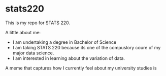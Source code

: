 # stats220

This is my repo for STATS 220. 

A little about me:

- I am undertaking a degree in Bachelor of Science 
- I am taking STATS 220 because its one of the compuslory coure of my major data science.
- I am interested in learning about the variation of data.

A meme that captures how I currently feel about my university studies is
[](https://c.tenor.com/8druEACXtX8AAAAd/tenor.gif)
